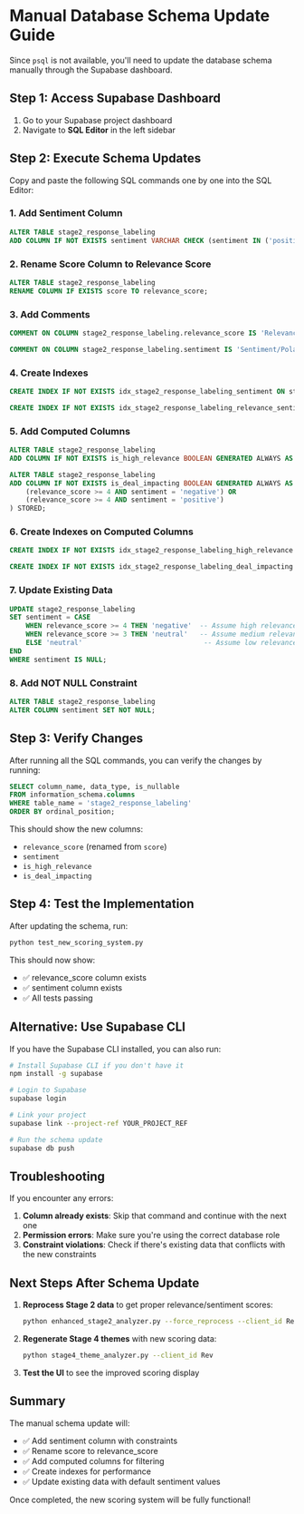 # Manual Database Schema Update Guide

Since `psql` is not available, you'll need to update the database schema manually through the Supabase dashboard.

## Step 1: Access Supabase Dashboard

1. Go to your Supabase project dashboard
2. Navigate to **SQL Editor** in the left sidebar

## Step 2: Execute Schema Updates

Copy and paste the following SQL commands one by one into the SQL Editor:

### 1. Add Sentiment Column
```sql
ALTER TABLE stage2_response_labeling 
ADD COLUMN IF NOT EXISTS sentiment VARCHAR CHECK (sentiment IN ('positive', 'negative', 'neutral', 'mixed'));
```

### 2. Rename Score Column to Relevance Score
```sql
ALTER TABLE stage2_response_labeling 
RENAME COLUMN IF EXISTS score TO relevance_score;
```

### 3. Add Comments
```sql
COMMENT ON COLUMN stage2_response_labeling.relevance_score IS 'Relevance/Intensity Score (0-5): 0=Not relevant, 1=Slight mention, 2=Clear mention, 3=Strong mention, 4=Very strong mention, 5=Highest possible relevance/intensity';
```

```sql
COMMENT ON COLUMN stage2_response_labeling.sentiment IS 'Sentiment/Polarity: positive, negative, neutral, or mixed';
```

### 4. Create Indexes
```sql
CREATE INDEX IF NOT EXISTS idx_stage2_response_labeling_sentiment ON stage2_response_labeling(sentiment);
```

```sql
CREATE INDEX IF NOT EXISTS idx_stage2_response_labeling_relevance_sentiment ON stage2_response_labeling(relevance_score, sentiment);
```

### 5. Add Computed Columns
```sql
ALTER TABLE stage2_response_labeling 
ADD COLUMN IF NOT EXISTS is_high_relevance BOOLEAN GENERATED ALWAYS AS (relevance_score >= 4) STORED;
```

```sql
ALTER TABLE stage2_response_labeling 
ADD COLUMN IF NOT EXISTS is_deal_impacting BOOLEAN GENERATED ALWAYS AS (
    (relevance_score >= 4 AND sentiment = 'negative') OR 
    (relevance_score >= 4 AND sentiment = 'positive')
) STORED;
```

### 6. Create Indexes on Computed Columns
```sql
CREATE INDEX IF NOT EXISTS idx_stage2_response_labeling_high_relevance ON stage2_response_labeling(is_high_relevance);
```

```sql
CREATE INDEX IF NOT EXISTS idx_stage2_response_labeling_deal_impacting ON stage2_response_labeling(is_deal_impacting);
```

### 7. Update Existing Data
```sql
UPDATE stage2_response_labeling 
SET sentiment = CASE 
    WHEN relevance_score >= 4 THEN 'negative'  -- Assume high relevance items are negative (conservative)
    WHEN relevance_score >= 3 THEN 'neutral'   -- Assume medium relevance items are neutral
    ELSE 'neutral'                              -- Assume low relevance items are neutral
END
WHERE sentiment IS NULL;
```

### 8. Add NOT NULL Constraint
```sql
ALTER TABLE stage2_response_labeling 
ALTER COLUMN sentiment SET NOT NULL;
```

## Step 3: Verify Changes

After running all the SQL commands, you can verify the changes by running:

```sql
SELECT column_name, data_type, is_nullable 
FROM information_schema.columns 
WHERE table_name = 'stage2_response_labeling' 
ORDER BY ordinal_position;
```

This should show the new columns:
- `relevance_score` (renamed from `score`)
- `sentiment`
- `is_high_relevance`
- `is_deal_impacting`

## Step 4: Test the Implementation

After updating the schema, run:

```bash
python test_new_scoring_system.py
```

This should now show:
- ✅ relevance_score column exists
- ✅ sentiment column exists
- ✅ All tests passing

## Alternative: Use Supabase CLI

If you have the Supabase CLI installed, you can also run:

```bash
# Install Supabase CLI if you don't have it
npm install -g supabase

# Login to Supabase
supabase login

# Link your project
supabase link --project-ref YOUR_PROJECT_REF

# Run the schema update
supabase db push
```

## Troubleshooting

If you encounter any errors:

1. **Column already exists**: Skip that command and continue with the next one
2. **Permission errors**: Make sure you're using the correct database role
3. **Constraint violations**: Check if there's existing data that conflicts with the new constraints

## Next Steps After Schema Update

1. **Reprocess Stage 2 data** to get proper relevance/sentiment scores:
   ```bash
   python enhanced_stage2_analyzer.py --force_reprocess --client_id Rev
   ```

2. **Regenerate Stage 4 themes** with new scoring data:
   ```bash
   python stage4_theme_analyzer.py --client_id Rev
   ```

3. **Test the UI** to see the improved scoring display

## Summary

The manual schema update will:
- ✅ Add sentiment column with constraints
- ✅ Rename score to relevance_score
- ✅ Add computed columns for filtering
- ✅ Create indexes for performance
- ✅ Update existing data with default sentiment values

Once completed, the new scoring system will be fully functional! 